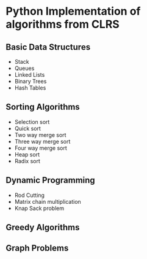 # Python Implementation of algorithms from CLRS 

## Basic Data Structures 
* Stack 
* Queues 
* Linked Lists 
* Binary Trees 
* Hash Tables 

## Sorting Algorithms  
* Selection sort
* Quick sort 
* Two way merge sort
* Three way merge sort
* Four way merge sort
* Heap sort 
* Radix sort

## Dynamic Programming 
* Rod Cutting 
* Matrix chain multiplication 
* Knap Sack problem 

## Greedy Algorithms 

## Graph Problems 
